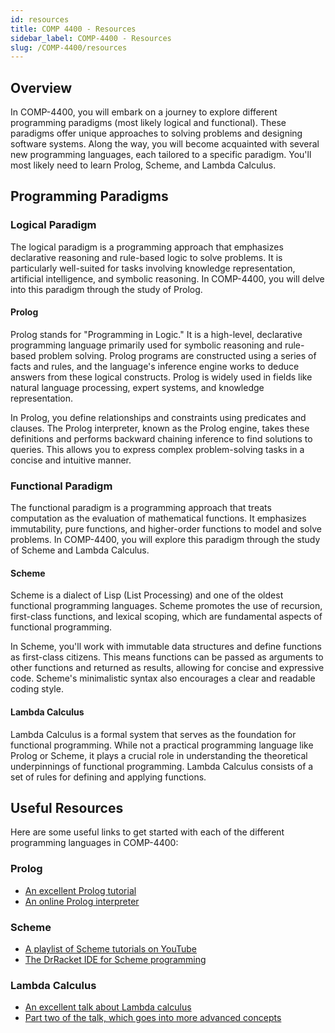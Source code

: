 ```yaml
---
id: resources
title: COMP 4400 - Resources
sidebar_label: COMP-4400 - Resources
slug: /COMP-4400/resources
---
```


## Overview

In COMP-4400, you will embark on a journey to explore different programming paradigms (most likely logical and functional). These paradigms offer unique approaches to solving problems and designing software systems. Along the way, you will become acquainted with several new programming languages, each tailored to a specific paradigm. You'll most likely need to learn Prolog, Scheme, and Lambda Calculus.

## Programming Paradigms

### Logical Paradigm

The logical paradigm is a programming approach that emphasizes declarative reasoning and rule-based logic to solve problems. It is particularly well-suited for tasks involving knowledge representation, artificial intelligence, and symbolic reasoning. In COMP-4400, you will delve into this paradigm through the study of Prolog.

#### Prolog

Prolog stands for "Programming in Logic." It is a high-level, declarative programming language primarily used for symbolic reasoning and rule-based problem solving. Prolog programs are constructed using a series of facts and rules, and the language's inference engine works to deduce answers from these logical constructs. Prolog is widely used in fields like natural language processing, expert systems, and knowledge representation.

In Prolog, you define relationships and constraints using predicates and clauses. The Prolog interpreter, known as the Prolog engine, takes these definitions and performs backward chaining inference to find solutions to queries. This allows you to express complex problem-solving tasks in a concise and intuitive manner.

### Functional Paradigm

The functional paradigm is a programming approach that treats computation as the evaluation of mathematical functions. It emphasizes immutability, pure functions, and higher-order functions to model and solve problems. In COMP-4400, you will explore this paradigm through the study of Scheme and Lambda Calculus.

#### Scheme

Scheme is a dialect of Lisp (List Processing) and one of the oldest functional programming languages. Scheme promotes the use of recursion, first-class functions, and lexical scoping, which are fundamental aspects of functional programming.

In Scheme, you'll work with immutable data structures and define functions as first-class citizens. This means functions can be passed as arguments to other functions and returned as results, allowing for concise and expressive code. Scheme's minimalistic syntax also encourages a clear and readable coding style.

#### Lambda Calculus

Lambda Calculus is a formal system that serves as the foundation for functional programming. While not a practical programming language like Prolog or Scheme, it plays a crucial role in understanding the theoretical underpinnings of functional programming. Lambda Calculus consists of a set of rules for defining and applying functions.

## Useful Resources

Here are some useful links to get started with each of the different programming languages in COMP-4400:

### Prolog

-   [An excellent Prolog tutorial](https://www.youtube.com/watch?v=SykxWpFwMGs)
-   [An online Prolog interpreter](https://swish.swi-prolog.org/)

### Scheme

-   [A playlist of Scheme tutorials on YouTube](https://www.youtube.com/playlist?list=PLm8dSOaqLPHKVPwBkk9UeAB2Lokl1xMJM)
-   [The DrRacket IDE for Scheme programming](https://racket-lang.org/)

### Lambda Calculus

-   [An excellent talk about Lambda calculus](https://www.youtube.com/watch?v=3VQ382QG-y4)
-   [Part two of the talk, which goes into more advanced concepts](https://www.youtube.com/watch?v=pAnLQ9jwN-E)
